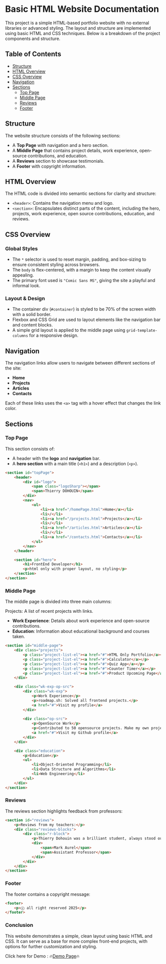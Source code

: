 # Basic HTML Website Documentation

This project is a simple HTML-based portfolio website with no external libraries or advanced styling. The layout and structure are implemented using basic HTML and CSS techniques. Below is a breakdown of the project components and structure.

## Table of Contents
- [Structure](#structure)
- [HTML Overview](#html-overview)
- [CSS Overview](#css-overview)
- [Navigation](#navigation)
- [Sections](#sections)
  - [Top Page](#top-page)
  - [Middle Page](#middle-page)
  - [Reviews](#reviews)
  - [Footer](#footer)

## Structure

The website structure consists of the following sections:
- A **Top Page** with navigation and a hero section.
- A **Middle Page** that contains project details, work experience, open-source contributions, and education.
- A **Reviews** section to showcase testimonials.
- A **Footer** with copyright information.

## HTML Overview

The HTML code is divided into semantic sections for clarity and structure:
- `<header>`: Contains the navigation menu and logo.
- `<section>`: Encapsulates distinct parts of the content, including the hero, projects, work experience, open source contributions, education, and reviews.

## CSS Overview

### Global Styles
- The `*` selector is used to reset margin, padding, and box-sizing to ensure consistent styling across browsers.
- The `body` is flex-centered, with a margin to keep the content visually appealing.
- The primary font used is `"Comic Sans MS"`, giving the site a playful and informal look.

### Layout & Design
- The container div (`#container`) is styled to be 70% of the screen width with a solid border.
- Flexbox and CSS Grid are used to layout elements like the navigation bar and content blocks.
- A simple grid layout is applied to the middle page using `grid-template-columns` for a responsive design.

## Navigation

The navigation links allow users to navigate between different sections of the site:
- **Home**
- **Projects**
- **Articles**
- **Contacts**

Each of these links uses the `<a>` tag with a hover effect that changes the link color.

## Sections

### Top Page

This section consists of:
- A header with the **logo** and **navigation** bar.
- A **hero section** with a main title (`<h1>`) and a description (`<p>`).

```html
<section id="topPage">
    <header>
        <div id="logo">
            <span class="logoSharp"></span>
            <span>Thierry DOHOUIN</span>
        </div>
        <nav>
            <ul>
                <li><a href="/homePage.html">Home</a></li>
                <li>/</li>
                <li><a href="/projects.html">Projects</a></li>
                <li>/</li>
                <li><a href="/articles.html">Articles</a></li>
                <li>/</li>
                <li><a href="/contacts.html">Contacts</a></li>
            </ul>
        </nav>
    </header>

    <section id="hero">
        <h1>FrontEnd Developer</h1>
        <p>html only with proper layout, no styling</p>
    </section>
</section>
```

### Middle Page

The middle page is divided into three main columns:

Projects: A list of recent projects with links.
- **Work Experience**: Details about work experience and open-source contributions.
- **Education**: Information about educational background and courses taken.

```html
<section id="middle-page">
    <div class="projects">
        <p class="project-list-el"><a href="#">HTML Only Portfolio</a></p>
        <p class="project-list-el"><a href="#">Calculator</a></p>
        <p class="project-list-el"><a href="#">Quiz App</a></p>
        <p class="project-list-el"><a href="#">Counter Timer</a></p>
        <p class="project-list-el"><a href="#">Product Upcoming Page</a></p>
    </div>

    <div class="wk-exp-op-src">
        <div class="wk-exp">
            <p>Work Experience</p>
            <p>roadmap.sh: Solved all frontend projects.</p>
            <a href="#">Visit my profile</a>
        </div>
        
        <div class="op-src">
            <p>OpenSource Work</p>
            <p>Contributed to 50 opensource projects. Make my own projects with 200 GitHub stars.</p>
            <a href="#">Visit my Github profile</a>
        </div>
    </div>

    <div class="education">
        <p>Education</p>
        <ul>
            <li>Object-Oriented Programming</li>
            <li>Data Structure and Algorithms</li>
            <li>Web Engineering</li>
        </ul>
    </div>
</section>
```

### Reviews

The reviews section highlights feedback from professors:

```html
<section id="reviews">
    <p>Reviews from my teachers:</p>
    <div class="reviews-blocks">
        <div class="r-block">
            <p>Thierry Dohouin was a brilliant student, always stood out with his assignments.</p>
            <div>
                <span>Mark Aurel</span>
                <span>Assistant Professor</span>
            </div>
        </div>
    </div>
</section>
```

### Footer

The footer contains a copyright message:

```html
<footer>
    <p>ⓒ all right reserved 2025</p>
</footer>
```

### Conclusion
This website demonstrates a simple, clean layout using basic HTML and CSS. It can serve as a base for more complex front-end projects, with options for further customization and styling.

Click here for Demo : 🔥[Demo Page](https://basic-html-website-nine.vercel.app/)🔥
